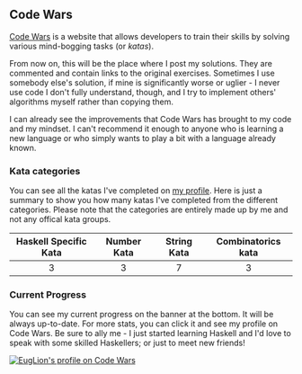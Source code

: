 ## Code Wars
[Code Wars][1] is a website that allows developers to train their skills by solving various mind-bogging tasks (or _katas_).

From now on, this will be the place where I post my solutions. They are commented and contain links to the original exercises. Sometimes I use somebody else's solution, if mine is significantly worse or uglier - I never use code I don't fully understand, though, and I try to implement others' algorithms myself rather than copying them.

I can already see the improvements that Code Wars has brought to my code and my mindset. I can't recommend it enough to anyone who is learning a new language or who simply wants to play a bit with a language already known.

### Kata categories
You can see all the katas I've completed on [my profile][2]. Here is just a summary to show you how many katas I've completed from the different categories. Please note that the categories are entirely made up by me and not any offical kata groups.

| Haskell Specific Kata | Number Kata | String Kata | Combinatorics kata |
| :-------------------: | :---------: | :---------: | :----------------: |
| 3                     | 3           | 7           | 3                  |

### Current Progress
 You can see my current progress on the banner at the bottom. It will be always up-to-date. For more stats, you can click it and see my profile on Code Wars.
 Be sure to ally me - I just started learning Haskell and I'd love to speak with some skilled Haskellers; or just to meet new friends!

 [![EugLion's profile on Code Wars][3]][2]

[1]: https://www.codewars.com/
[2]: https://www.codewars.com/users/EugLion
[3]: https://www.codewars.com/users/EugLion/badges/small
